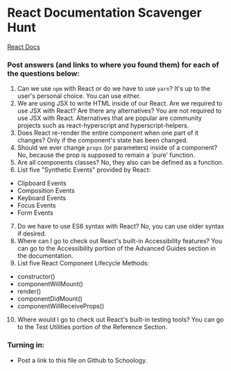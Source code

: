 # React Documentation Scavenger Hunt

[React Docs](https://facebook.github.io/react/docs/hello-world.html)

### Post answers (and links to where you found them) for each of the questions below:

1. Can we use `npm` with React or do we have to use `yarn`?
It's up to the user's personal choice.  You can use either.
[](https://github.com/facebookincubator/create-react-app#create-react-app-)
2. We are using JSX to write HTML inside of our React. Are we required to use JSX with React? Are there any alternatives?
You are not required to use JSX with React.  Alternatives that are popular are community projects such as react-hyperscript and hyperscript-helpers.
[](https://facebook.github.io/react/docs/react-without-jsx.html)
3. Does React re-render the entire component when one part of it changes?
Only if the component's state has been changed.
[](https://facebook.github.io/react/docs/state-and-lifecycle.html)
4. Should we ever change `props` (or parameters) inside of a component? No, because the prop is supposed to remain a 'pure' function.
[](https://facebook.github.io/react/docs/components-and-props.html)
5. Are all components classes? 
No, they also can be defined as a function.
[](https://facebook.github.io/react/docs/components-and-props.html)
6. List five "Synthetic Events" provided by React:
* Clipboard Events
* Composition Events
* Keyboard Events
* Focus Events
* Form Events
[](https://facebook.github.io/react/docs/events.html)
7. Do we have to use ES6 syntax with React?
No, you can use older syntax if desired.
[](https://facebook.github.io/react/docs/react-without-es6.html)
8. Where can I go to check out React's built-in Accessibility features?
You can go to the Accessibility portion of the Advanced Guides section in the documentation.
[](https://facebook.github.io/react/docs/accessibility.html)
9. List five React Component Lifecycle Methods:
* constructor()
* componentWillMount()
* render()
* componentDidMount()
* componentWillReceiveProps()
[](https://facebook.github.io/react/docs/react-component.html)
10. Where would I go to check out React's built-in testing tools?
You can go to the Test Utilities portion of the Reference Section.
[](https://facebook.github.io/react/docs/test-utils.html)
### Turning in:

* Post a link to this file on Github to Schoology.

